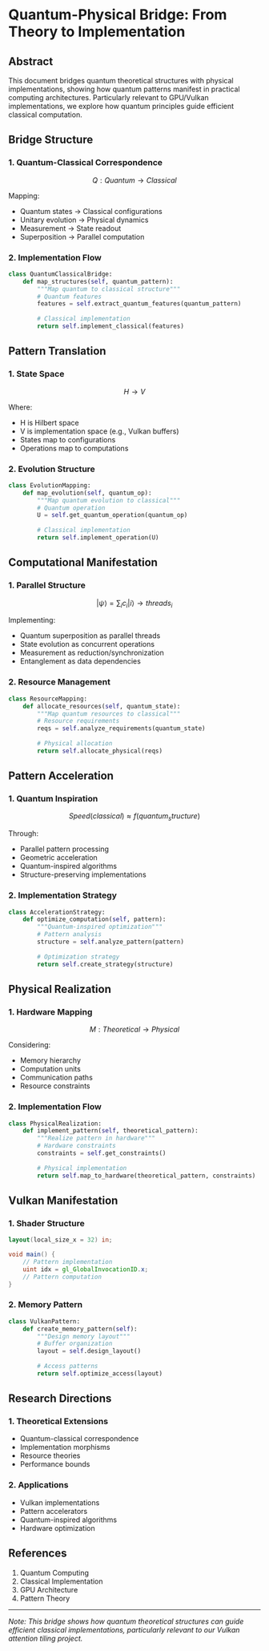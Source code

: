 # Quantum-Physical Bridge: From Theory to Implementation

## Abstract

This document bridges quantum theoretical structures with physical implementations, showing how quantum patterns manifest in practical computing architectures. Particularly relevant to GPU/Vulkan implementations, we explore how quantum principles guide efficient classical computation.

## Bridge Structure

### 1. Quantum-Classical Correspondence
```math
Q: Quantum → Classical
```

Mapping:
- Quantum states → Classical configurations
- Unitary evolution → Physical dynamics
- Measurement → State readout
- Superposition → Parallel computation

### 2. Implementation Flow
```python
class QuantumClassicalBridge:
    def map_structures(self, quantum_pattern):
        """Map quantum to classical structure"""
        # Quantum features
        features = self.extract_quantum_features(quantum_pattern)
        
        # Classical implementation
        return self.implement_classical(features)
```

## Pattern Translation

### 1. State Space
```math
H → V
```

Where:
- H is Hilbert space
- V is implementation space (e.g., Vulkan buffers)
- States map to configurations
- Operations map to computations

### 2. Evolution Structure
```python
class EvolutionMapping:
    def map_evolution(self, quantum_op):
        """Map quantum evolution to classical"""
        # Quantum operation
        U = self.get_quantum_operation(quantum_op)
        
        # Classical implementation
        return self.implement_operation(U)
```

## Computational Manifestation

### 1. Parallel Structure
```math
|ψ⟩ = ∑_i c_i|i⟩ → {threads_i}
```

Implementing:
- Quantum superposition as parallel threads
- State evolution as concurrent operations
- Measurement as reduction/synchronization
- Entanglement as data dependencies

### 2. Resource Management
```python
class ResourceMapping:
    def allocate_resources(self, quantum_state):
        """Map quantum resources to classical"""
        # Resource requirements
        reqs = self.analyze_requirements(quantum_state)
        
        # Physical allocation
        return self.allocate_physical(reqs)
```

## Pattern Acceleration

### 1. Quantum Inspiration
```math
Speed(classical) ≈ f(quantum_structure)
```

Through:
- Parallel pattern processing
- Geometric acceleration
- Quantum-inspired algorithms
- Structure-preserving implementations

### 2. Implementation Strategy
```python
class AccelerationStrategy:
    def optimize_computation(self, pattern):
        """Quantum-inspired optimization"""
        # Pattern analysis
        structure = self.analyze_pattern(pattern)
        
        # Optimization strategy
        return self.create_strategy(structure)
```

## Physical Realization

### 1. Hardware Mapping
```math
M: Theoretical → Physical
```

Considering:
- Memory hierarchy
- Computation units
- Communication paths
- Resource constraints

### 2. Implementation Flow
```python
class PhysicalRealization:
    def implement_pattern(self, theoretical_pattern):
        """Realize pattern in hardware"""
        # Hardware constraints
        constraints = self.get_constraints()
        
        # Physical implementation
        return self.map_to_hardware(theoretical_pattern, constraints)
```

## Vulkan Manifestation

### 1. Shader Structure
```glsl
layout(local_size_x = 32) in;

void main() {
    // Pattern implementation
    uint idx = gl_GlobalInvocationID.x;
    // Pattern computation
}
```

### 2. Memory Pattern
```python
class VulkanPattern:
    def create_memory_pattern(self):
        """Design memory layout"""
        # Buffer organization
        layout = self.design_layout()
        
        # Access patterns
        return self.optimize_access(layout)
```

## Research Directions

### 1. Theoretical Extensions
- Quantum-classical correspondence
- Implementation morphisms
- Resource theories
- Performance bounds

### 2. Applications
- Vulkan implementations
- Pattern accelerators
- Quantum-inspired algorithms
- Hardware optimization

## References

1. Quantum Computing
2. Classical Implementation
3. GPU Architecture
4. Pattern Theory

---

*Note: This bridge shows how quantum theoretical structures can guide efficient classical implementations, particularly relevant to our Vulkan attention tiling project.*
